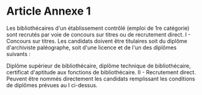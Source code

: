 # Article Annexe 1

Les bibliothécaires d'un établissement contrôlé (emploi de 1re catégorie) sont recrutés par voie de concours sur titres ou de recrutement direct.               I - Concours sur titres.    Les candidats doivent être titulaires soit du diplôme d'archiviste paléographe, soit d'une licence et de l'un des diplômes suivants :

Diplôme supérieur de bibliothécaire, diplôme technique de bibliothécaire, certificat d'aptitude aux fonctions de bibliothécaire.               II - Recrutement direct.    Peuvent être nommés directement les candidats remplissant les conditions de diplômes prévues au I ci-dessus.
